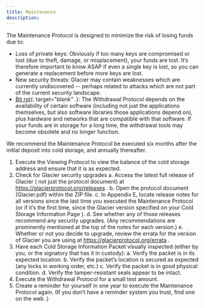 ```yaml
---
title: Maintenance
description:
---
```


The Maintenance Protocol is designed to minimize the risk of losing funds due to:

* Loss of private keys: Obviously if too many keys are compromised or lost (due to theft, damage, or misplacement), your funds are lost. It’s therefore important to know ASAP if even a single key is lost, so you can generate a replacement before more keys are lost.
* New security threats: Glacier may contain weaknesses which are currently undiscovered -- perhaps related to attacks which are not part of the current security landscape.
* [Bit rot](https://en.wikipedia.org/wiki/Software_rot){: target="_blank" ._}: The Withdrawal Protocol depends on the availability of certain software (including not just the applications themselves, but also software libraries those applications depend on), plus hardware and networks that are compatible with that software. If your funds are in storage for a long time, the withdrawal tools may become obsolete and no longer function.

We recommend the Maintenance Protocol be executed six months after the initial deposit into cold storage, and annually thereafter.

1. Execute the Viewing Protocol to view the balance of the cold storage address and ensure that it is as expected.
2. Check for Glacier security upgrades
  a. Access the latest full release of Glacier ( not just the protocol document) at https://glacierprotocol.org/releases .
  b. Open the protocol document (Glacier.pdf) within the ZIP file.
  c. In Appendix E, locate release notes for all versions since the last time you executed the Maintenance Protocol (or if it’s the first time, since the Glacier version specified on your Cold Storage Information Page ).
  d. See whether any of those releases recommend any security upgrades. (Any recommendations are prominently mentioned at the top of the notes for each version.)
  e. Whether or not you decide to upgrade, review the errata for the version of Glacier you are using at https://glacierprotocol.org/errata .
3. Have each Cold Storage Information Packet visually inspected (either by you, or the signatory that has it in custody):
  a. Verify the packet is in its expected location.
  b. Verify the packet’s location is secured as expected (any locks in working order, etc.)
  c. Verify the packet is in good physical condition.
  d. Verify the tamper-resistant seals appear to be intact.
4. Execute the Withdrawal Protocol for a small test amount.
5. Create a reminder for yourself in one year to execute the Maintenance
Protocol again. (If you don’t have a reminder system you trust, find one
on the web .)
